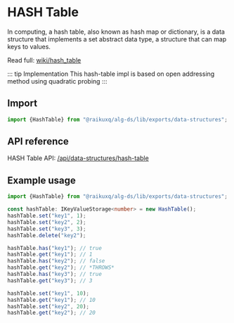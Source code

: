 # HASH Table

In computing, a hash table, also known as hash map or dictionary, is a data structure that implements a set abstract
data type, a structure that can map keys to values.

Read full: [wiki/hash_table](https://en.wikipedia.org/wiki/Hash_table)

::: tip Implementation
This hash-table impl is based on open addressing method using quadratic probing
:::

## Import

```ts
import {HashTable} from "@raikuxq/alg-ds/lib/exports/data-structures";
```

## API reference

HASH Table API: [/api/data-structures/hash-table](/api/data-structures/hash-table)

## Example usage

```ts
import {HashTable} from "@raikuxq/alg-ds/lib/exports/data-structures";

const hashTable: IKeyValueStorage<number> = new HashTable();
hashTable.set("key1", 1);
hashTable.set("key2", 2);
hashTable.set("key3", 3);
hashTable.delete("key2");

hashTable.has("key1"); // true
hashTable.get("key1"); // 1
hashTable.has("key2"); // false
hashTable.get("key2"); // *THROWS*
hashTable.has("key3"); // true
hashTable.get("key3"); // 3

hashTable.set("key1", 10);
hashTable.get("key1"); // 10
hashTable.set("key2", 20);
hashTable.get("key2"); // 20
```
